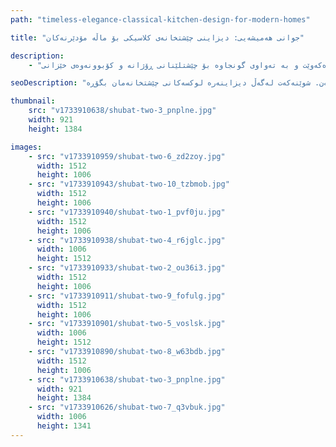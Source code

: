 ```yaml
---
path: "timeless-elegance-classical-kitchen-design-for-modern-homes"

title: "جوانی هەمیشەیی: دیزاینی چێشتخانەی کلاسیکی بۆ ماڵە مۆدێرنەکان"

description:
    - "چێشتخانەیەکی کلاسیکی جوانمان دیزاین کرد کە سیحری شێوازی کۆن لەگەڵ تایبەتمەندی مۆدێرن تێکەڵ دەکات. تیمەکەمان کابینەیەکی تایبەت دروستکراو و کەرەستەی باشی لە هەموو شوێنەکەدا بەکارهێنا. هەموو وردەکارییەک بە وریاییەوە هەڵبژێردرا بۆ گونجان لەگەڵ دیمەنی نەریتی و زیادکردنی ئاسانکاری مۆدێرن. چێشتخانەکە شوێنی کۆگاکردنی زۆری تێدایە و ئاسانە بۆ جووڵە تێیدا. ژوورێکی گەرم و پێشوازیکەرمان دروست کرد کە شکۆدار دەردەکەوێت و بە تەواوی گونجاوە بۆ چێشتلێنانی ڕۆژانە و کۆبوونەوەی خێزانی."

seoDescription: "دیزاینی چێشتخانەی کلاسیکی هەمیشەیی بدۆزەرەوە کە شکۆی نەریتی لەگەڵ کارایی مۆدێرن تێکەڵ دەکات. کابینەیەکی تایبەت، کەرەستەی پرێمیەم و دەستڕەنگینی پسپۆڕانە هاوسەنگی تەواوی شێواز و ئاسانکاری دروست دەکەن. شوێنەکەت لەگەڵ دیزاینەرە لوکسەکانی چێشتخانەمان بگۆڕە."

thumbnail:
    src: "v1733910638/shubat-two-3_pnplne.jpg"
    width: 921
    height: 1384

images:
    - src: "v1733910959/shubat-two-6_zd2zoy.jpg"
      width: 1512
      height: 1006
    - src: "v1733910943/shubat-two-10_tzbmob.jpg"
      width: 1512
      height: 1006
    - src: "v1733910940/shubat-two-1_pvf0ju.jpg"
      width: 1512
      height: 1006
    - src: "v1733910938/shubat-two-4_r6jglc.jpg"
      width: 1006
      height: 1512
    - src: "v1733910933/shubat-two-2_ou36i3.jpg"
      width: 1512
      height: 1006
    - src: "v1733910911/shubat-two-9_fofulg.jpg"
      width: 1512
      height: 1006
    - src: "v1733910901/shubat-two-5_voslsk.jpg"
      width: 1006
      height: 1512
    - src: "v1733910890/shubat-two-8_w63bdb.jpg"
      width: 1512
      height: 1006
    - src: "v1733910638/shubat-two-3_pnplne.jpg"
      width: 921
      height: 1384
    - src: "v1733910626/shubat-two-7_q3vbuk.jpg"
      width: 1006
      height: 1341
---
```

